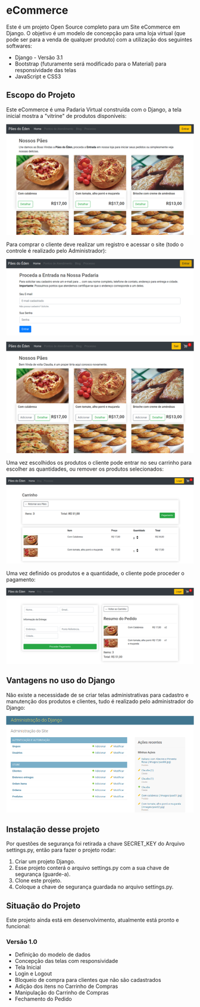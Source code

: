 # eCommerce
Este é um projeto Open Source completo para um Site eCommerce em Django. O objetivo é um modelo de concepção para uma loja virtual (que pode ser para a venda de qualquer produto) com a utilização dos seguintes softwares:
* Django - Versão 3.1
* Bootstrap (futuramente será modificado para o Material) para responsividade das telas
* JavaScript e CSS3

## Escopo do Projeto
Este eCommerce é uma Padaria Virtual construída com o Django, a tela inicial mostra a "vitrine" de produtos disponíveis:

![Tela Inicial](doc/01-Inicial.png)

Para comprar o cliente deve realizar um registro e acessar o site (todo o controle é realizado pelo Administrador):

![Tela Login](doc/02-Login.png)

![Tela Inicial](doc/03-Logado.png)

Uma vez escolhidos os produtos o cliente pode entrar no seu carrinho para escolher as quantidades, ou remover os produtos selecionados:

![Tela do Carrinho](doc/04-Carrinho.png)

Uma vez definido os produtos e a quantidade, o cliente pode proceder o pagamento:

![Tela do Pagamento](doc/05-Pagamento.png)

## Vantagens no uso do Django
Não existe a necessidade de se criar telas administrativas para cadastro e manutenção dos produtos e clientes, tudo é realizado pelo administrador do Django:

![Tela Administrativa](doc/06-Administracao.png)

## Instalação desse projeto
Por questões de segurança foi retirada a chave SECRET_KEY do Arquivo settings.py, então para fazer o projeto rodar:

1. Criar um projeto Django.
2. Esse projeto conterá o arquivo settings.py com a sua chave de segurança (guarde-a).
3. Clone este projeto.
4. Coloque a chave de segurança guardada no arquivo settings.py.

## Situação do Projeto

Este projeto ainda está em desenvolvimento, atualmente está pronto e funcional:

### Versão 1.0
* Definição do modelo de dados
* Concepção das telas com responsividade
* Tela Inicial
* Login e Logout
* Bloqueio de compra para clientes que não são cadastrados
* Adição dos itens no Carrinho de Compras
* Manipulação do Carrinho de Compras
* Fechamento do Pedido